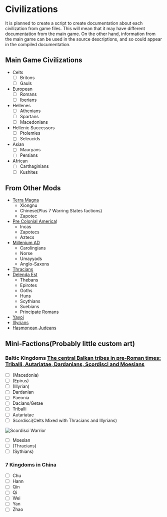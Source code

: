 # Civilizations
It is planned to create a script to create documentation about each civilization from game files. This will mean that it may have different documentation from the main game. On the other hand, information from the main game can be used in the source descriptions, and so could appear in the compiled documentation.

## Main Game Civilizations
- Celts
  - [  ] Britons
  - [  ] Gauls
- European
  - [  ] Romans
  - [  ] Iberians
- Hellenes
  - [  ] Athenians
  - [  ] Spartans
  - [  ] Macedonians
- Hellenic Successors
  - [  ] Ptolemies
  - [  ] Seleucids
- Asian
  - [  ] Mauryans
  - [  ] Persians
- African
  - [  ] Carthaginians
  - [  ] Kushites

## From Other Mods
* [Terra Magna](https://github.com/0ADMods/terra_magna)
  * Xiongnu
  * Chinese(Plus 7 Warring States factions)
  * Zapotec
* [Pre Colonial America](https://github.com/0ADMods/pre-colonial-mod))
  * Incas
  * Zapotecs
  * Aztecs
* [Millenium AD](https://github.com/0ADMods/millenniumad)
  * Carolingians
  * Norse
  * Umayyads
  * Anglo-Saxons
* [Thracians](https://github.com/0ADMods/thracians)
* [Delenda Est](https://github.com/JustusAvramenko/delenda_est)
  * Thebans
  * Epirotes
  * Goths
  * Huns
  * Scythians
  * Suebians
  * Principate Romans
* [Yayoi](https://github.com/0ADMods/yayoi_japan)
* [Illyrians](https://github.com/0ADMods/illyrians)
* [Hasmonean Judeans](https://github.com/0ADMods/judeans)

## Mini-Factions(Probably little custom art)

### Baltic Kingdoms [The central Balkan tribes in pre-Roman times: Triballi, Autariatae, Dardanians, Scordisci and Moesians](https://books.google.co.nz/books/about/The_Central_Balkan_Tribes_in_Pre_Roman_T.html?id=Up4JAQAAIAAJ&redir_esc=y)
  - [ ] (Macedonia)
  - [ ] (Epirus)
  - [ ] (Illyrian)
  - [ ] Dardanian
  - [ ] Paeonia
  - [ ] Dacians/Getae
  - [ ] Triballi
  - [ ] Autariatae
  - [ ] Scordisci(Celts Mixed with Thracians and Illyrians)

![Scordisci Warrior](https://en.wikipedia.org/wiki/Scordisci#/media/File:National_museum_in_Po%C5%BEarevac,_Scordisci_warrior.jpg)

  - [ ] Moesian
  - [ ] (Thracians)
  - [ ] (Sythians)

### 7 Kingdoms in China
  - [  ] Chu
  - [  ] Hann
  - [  ] Qin
  - [  ] Qi
  - [  ] Wei
  - [  ] Yan
  - [  ] Zhao
